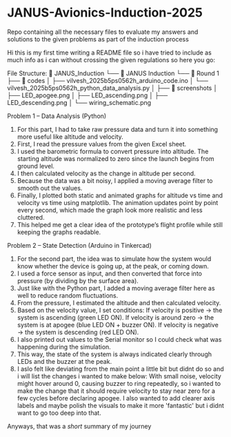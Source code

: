 # JANUS-Avionics-Induction-2025
Repo containing all the necessary files to evaluate my answers and solutions to the given problems as part of the induction process

Hi this is my first time writing a README file so i have tried to include as much info as i can without crossing the given regulations so here you go:

File Structure:
📂 JANUS_Induction
 └── 📂 JANUS Induction
      └── 📂 Round 1
           ├── 📂 codes
           │    ├── vilvesh_2025b5ps0562h_arduino_code.ino
           │    └── vilvesh_2025b5ps0562h_python_data_analysis.py
           │
           ├── 📂 screenshots
           │    ├── LED_apogee.png
           │    ├── LED_ascending.png
           │    ├── LED_descending.png
           │    └── wiring_schematic.png

Problem 1 – Data Analysis (Python)
1. For this part, I had to take raw pressure data and turn it into something more useful like altitude and velocity.
2. First, I read the pressure values from the given Excel sheet.
3. I used the barometric formula to convert pressure into altitude. The starting altitude was normalized to zero since the launch begins from ground level.
4. I then calculated velocity as the change in altitude per second.
5. Because the data was a bit noisy, I applied a moving average filter to smooth out the values.
6. Finally, I plotted both static and animated graphs for altitude vs time and velocity vs time using matplotlib. The animation updates point by point every second, which made the graph look more realistic and less cluttered.
7. This helped me get a clear idea of the prototype’s flight profile while still keeping the graphs readable.

Problem 2 – State Detection (Arduino in Tinkercad)
1. For the second part, the idea was to simulate how the system would know whether the device is going up, at the peak, or coming down.
2. I used a force sensor as input, and then converted that force into pressure (by dividing by the surface area).
3. Just like with the Python part, I added a moving average filter here as well to reduce random fluctuations.
4. From the pressure, I estimated the altitude and then calculated velocity.
5. Based on the velocity value, I set conditions:
If velocity is positive → the system is ascending (green LED ON).
If velocity is around zero → the system is at apogee (blue LED ON + buzzer ON).
If velocity is negative → the system is descending (red LED ON).
6. I also printed out values to the Serial monitor so I could check what was happening during the simulation.
7. This way, the state of the system is always indicated clearly through LEDs and the buzzer at the peak.
8. I aslo felt like deviating from the main point a little bit but didnt do so and i will list the changes i wanted to make below:
With small noise, velocity might hover around 0, causing buzzer to ring repeatedly, so i wanted to make the change that it should require velocity to stay near zero for a few cycles before declaring apogee.
I also wanted to add clearer axis labels and maybe polish the visuals  to make it more 'fantastic' but i didnt want to go too deep into that.

Anyways, that was a *short* summary of my journey
